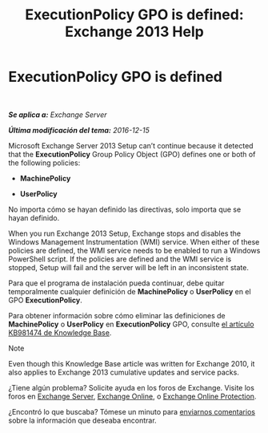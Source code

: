﻿---
title: 'ExecutionPolicy GPO is defined: Exchange 2013 Help'
TOCTitle: ExecutionPolicy GPO is defined
ms:assetid: 63de83e2-9a6b-4f57-85b9-df445bea18dd
ms:mtpsurl: https://technet.microsoft.com/es-es/library/ms.exch.setupreadiness.powershellexecutionpolicycheckset(v=EXCHG.150)
ms:contentKeyID: 61204108
ms.date: 05/22/2018
mtps_version: v=EXCHG.150
ms.translationtype: MT
---

# ExecutionPolicy GPO is defined

 

_**Se aplica a:** Exchange Server_

_**Última modificación del tema:** 2016-12-15_

Microsoft Exchange Server 2013 Setup can’t continue because it detected that the **ExecutionPolicy** Group Policy Object (GPO) defines one or both of the following policies:

  - **MachinePolicy**

  - **UserPolicy**

No importa cómo se hayan definido las directivas, solo importa que se hayan definido.

When you run Exchange 2013 Setup, Exchange stops and disables the Windows Management Instrumentation (WMI) service. When either of these policies are defined, the WMI service needs to be enabled to run a Windows PowerShell script. If the policies are defined and the WMI service is stopped, Setup will fail and the server will be left in an inconsistent state.

Para que el programa de instalación pueda continuar, debe quitar temporalmente cualquier definición de **MachinePolicy** o **UserPolicy** en el GPO **ExecutionPolicy**.

Para obtener información sobre cómo eliminar las definiciones de **MachinePolicy** o **UserPolicy** en **ExecutionPolicy** GPO, consulte [el artículo KB981474 de Knowledge Base](https://go.microsoft.com/fwlink/?linkid=3052%26kbid=981474).


> [!NOTE]
> Even though this Knowledge Base article was written for Exchange 2010, it also applies to Exchange 2013 cumulative updates and service packs.



¿Tiene algún problema? Solicite ayuda en los foros de Exchange. Visite los foros en [Exchange Server](https://go.microsoft.com/fwlink/p/?linkid=60612), [Exchange Online](https://go.microsoft.com/fwlink/p/?linkid=267542), o [Exchange Online Protection](https://go.microsoft.com/fwlink/p/?linkid=285351).

¿Encontró lo que buscaba? Tómese un minuto para [enviarnos comentarios](mailto:exsetuphelpfeedback@microsoft.com?subject=exchange%202013%20setup%20help%20feedbac) sobre la información que deseaba encontrar.

